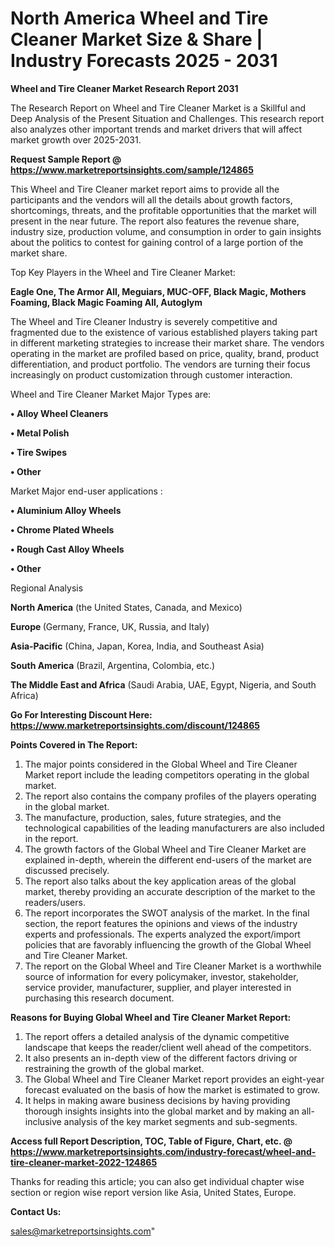 # North America Wheel and Tire Cleaner Market Size & Share | Industry Forecasts 2025 - 2031

<strong>Wheel and Tire Cleaner Market Research Report 2031</strong>

The Research Report on Wheel and Tire Cleaner Market is a Skillful and Deep Analysis of the Present Situation and Challenges. This research report also analyzes other important trends and market drivers that will affect market growth over 2025-2031.

<strong>Request Sample Report @ <a href=https://www.marketreportsinsights.com/sample/124865>https://www.marketreportsinsights.com/sample/124865</a></strong>

This Wheel and Tire Cleaner market report aims to provide all the participants and the vendors will all the details about growth factors, shortcomings, threats, and the profitable opportunities that the market will present in the near future. The report also features the revenue share, industry size, production volume, and consumption in order to gain insights about the politics to contest for gaining control of a large portion of the market share.

Top Key Players in the Wheel and Tire Cleaner Market:

<strong>Eagle One, The Armor All, Meguiars, MUC-OFF, Black Magic, Mothers Foaming, Black Magic Foaming All, Autoglym</strong>

The Wheel and Tire Cleaner Industry is severely competitive and fragmented due to the existence of various established players taking part in different marketing strategies to increase their market share. The vendors operating in the market are profiled based on price, quality, brand, product differentiation, and product portfolio. The vendors are turning their focus increasingly on product customization through customer interaction.

Wheel and Tire Cleaner Market Major Types are:

<strong>• Alloy Wheel Cleaners

• Metal Polish

• Tire Swipes

• Other</strong>

Market Major end-user applications :

<strong>• Aluminium Alloy Wheels

• Chrome Plated Wheels

• Rough Cast Alloy Wheels

• Other</strong>

Regional Analysis

</u><strong><b>North America</b></strong> (the United States, Canada, and Mexico)

<strong><b>Europe </b></strong>(Germany, France, UK, Russia, and Italy)

<strong><b>Asia-Pacific</b></strong> (China, Japan, Korea, India, and Southeast Asia)

<strong><b>South America</b></strong> (Brazil, Argentina, Colombia, etc.)

<strong><b>The Middle East and Africa</b></strong> (Saudi Arabia, UAE, Egypt, Nigeria, and South Africa)

<strong>Go For Interesting Discount Here: <a href=https://www.marketreportsinsights.com/discount/124865>https://www.marketreportsinsights.com/discount/124865</a></strong>

<strong>Points Covered in The Report:</strong>
<ol>
  <li>The major points considered in the Global Wheel and Tire Cleaner Market report include the leading competitors operating in the global market.</li>
  <li>The report also contains the company profiles of the players operating in the global market.</li>
  <li>The manufacture, production, sales, future strategies, and the technological capabilities of the leading manufacturers are also included in the report.</li>
  <li>The growth factors of the Global Wheel and Tire Cleaner Market are explained in-depth, wherein the different end-users of the market are discussed precisely.</li>
  <li>The report also talks about the key application areas of the global market, thereby providing an accurate description of the market to the readers/users.</li>
  <li>The report incorporates the SWOT analysis of the market. In the final section, the report features the opinions and views of the industry experts and professionals. The experts analyzed the export/import policies that are favorably influencing the growth of the Global Wheel and Tire Cleaner Market.</li>
  <li>The report on the Global Wheel and Tire Cleaner Market is a worthwhile source of information for every policymaker, investor, stakeholder, service provider, manufacturer, supplier, and player interested in purchasing this research document.</li>
</ol>
<strong>Reasons for Buying Global Wheel and Tire Cleaner Market Report:</strong>

<ol>
  <li>The report offers a detailed analysis of the dynamic competitive landscape that keeps the reader/client well ahead of the competitors.</li>
  <li>It also presents an in-depth view of the different factors driving or restraining the growth of the global market.</li>
  <li>The Global Wheel and Tire Cleaner Market report provides an eight-year forecast evaluated on the basis of how the market is estimated to grow.</li>
  <li>It helps in making aware business decisions by having providing thorough insights insights into the global market and by making an all-inclusive analysis of the key market segments and sub-segments.</li>
</ol>
<strong>Access full Report Description, TOC, Table of Figure, Chart, etc. @ <a href=https://www.marketreportsinsights.com/industry-forecast/wheel-and-tire-cleaner-market-2022-124865>https://www.marketreportsinsights.com/industry-forecast/wheel-and-tire-cleaner-market-2022-124865</a></strong>


Thanks for reading this article; you can also get individual chapter wise section or region wise report version like Asia, United States, Europe.

<strong>Contact Us:</strong>

sales@marketreportsinsights.com"

